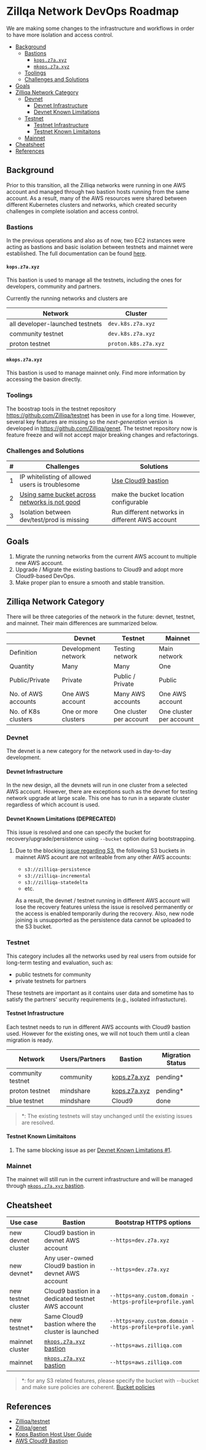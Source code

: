 # Zillqa Network DevOps Roadmap

We are making some changes to the infrastructure and workflows in order to have more isolation and access control.

- [Background](#background)
  - [Bastions](#bastions)
    - [`kops.z7a.xyz`](#kopsz7axyz)
    - [`mkops.z7a.xyz`](#mkopsz7axyz)
  - [Toolings](#toolings)
  - [Challenges and Solutions](#challenges-and-solutions)
- [Goals](#goals)
- [Zilliqa Network Category](#zilliqa-network-category)
  - [Devnet](#devnet)
    - [Devnet Infrastructure](#devnet-infrastructure)
    - [Devnet Known Limitations](#devnet-known-limitations)
  - [Testnet](#testnet)
    - [Testnet Infrastructure](#testnet-infrastructure)
    - [Testnet Known Limitaitons](#testnet-known-limitaitons)
  - [Mainnet](#mainnet)
- [Cheatsheet](#cheatsheet)
- [References](#references)

## Background

Prior to this transition, all the Zilliqa networks were running in one AWS account and managed through two bastion hosts running from the same account. As a result, many of the AWS resources were shared between different Kubernetes clusters and networks, which created security challenges in complete isolation and access control.

### Bastions

In the previous operations and also as of now, two EC2 instances were acting as bastions and basic isolation between testnets and mainnet were established. The full documentation can be found [here][1].

#### `kops.z7a.xyz`

This bastion is used to manage all the testnets, including the ones for developers, community and partners.

Currently the running networks and clusters are

| Network                         | Cluster              |
|---------------------------------|----------------------|
| all developer-launched testnets | `dev.k8s.z7a.xyz`    |
| community testnet               | `dev.k8s.z7a.xyz`    |
| proton testnet                  | `proton.k8s.z7a.xyz` |

#### `mkops.z7a.xyz`

This bastion is used to manage mainnet only. Find more information by accessing the basion directly.

### Toolings

The boostrap tools in the testnet repository <https://github.com/Zilliqa/testnet> has been in use for a long time. However, several key features are missing so the _next-generation_ version is developed in <https://github.com/Zilliqa/genet>. The testnet repository now is feature freeze and will not accept major breaking changes and refactorings.

### Challenges and Solutions

| # | Challenges                                                                                     | Solutions                                                                                   |
|---|------------------------------------------------------------------------------------------------|---------------------------------------------------------------------------------------------|
| 1 | IP whitelisting of allowed users is troublesome                                                | [Use Cloud9 bastion](https://github.com/Zilliqa/dev-docs/blob/master/devops/aws-bastion.md) |
| 2 | [Using same bucket across networks is not good](https://github.com/Zilliqa/testnet/issues/512) | make the bucket location configurable                                                       |
| 3 | Isolation between dev/test/prod is missing                                                     | Run different networks in different AWS account                                             |

## Goals

1. Migrate the running networks from the current AWS account to multiple new AWS account.
2. Upgrade / Migrate the existing bastions to Cloud9 and adopt more Cloud9-based DevOps.
3. Make proper plan to ensure a smooth and stable transition.

## Zilliqa Network Category

There will be three categories of the network in the future: devnet, testnet, and mainnet. Their main differences are summarized below.

|                     | Devnet               | Testnet                 | Mainnet                 |
|---------------------|----------------------|-------------------------|-------------------------|
| Definition          | Development network  | Testing network         | Main network            |
| Quantity            | Many                 | Many                    | One                     |
| Public/Private      | Private              | Public / Private        | Public                  |
| No. of AWS accounts | One AWS account      | Many AWS accounts       | One AWS account         |
| No. of K8s clusters | One or more clusters | One cluster per account | One cluster per account |

### Devnet

The devnet is a new category for the network used in day-to-day development.

#### Devnet Infrastructure

In the new design, all the devnets will run in one cluster from a selected AWS account. However, there are exceptions such as the devnet for testing network upgrade at large scale. This one has to run in a separate cluster regardless of which account is used.

#### Devnet Known Limitations (DEPRECATED)  

This issue is resolved and one can specify the bucket for recovery/upgrade/persistence using `--bucket` option during bootstrapping.  

1. Due to the blocking [issue regarding S3](https://github.com/Zilliqa/testnet/issues/512), the following S3 buckets in mainnet AWS acount are not writeable from any other AWS accounts:
    - `s3://zilliqa-persistence`
    - `s3://zilliqa-incremental`
    - `s3://zilliqa-statedelta`
    - etc.

    As a result, the devnet / testnet running in different AWS account will lose the recovery features unless the issue is resolved permanently or the access is enabled temporarily during the recovery. Also, new node joining is unsupported as the persistence data cannot be uploaded to the S3 bucket.

### Testnet

This category includes all the networks used by real users from outside for long-term testing and evaluation, such as:

- public testnets for community
- private testnets for partners

These testnets are important as it contains user data and sometime has to satisfy the partners' security requirements (e.g., isolated infrastucture).

#### Testnet Infrastructure

Each testnet needs to run in different AWS accounts with Cloud9 bastion used. However for the existing ones, we will not touch them until a clean migration is ready.

| Network           | Users/Partners | Bastion                     | Migration Status |
|-------------------|----------------|-----------------------------|------------------|
| community testnet | community      | [kops.z7a.xyz](#kopsz7axyz) | pending*         |
| proton testnet    | mindshare      | [kops.z7a.xyz](#kopsz7axyz) | pending*         |
| blue testnet      | mindshare      | Cloud9                      | done             |

> *: The existing testnets will stay unchanged until the existing issues are resolved.

#### Testnet Known Limitaitons

1. The same blocking issue as per [Devnet Known Limitations #1](#devnet-known-limitations).

### Mainnet

The mainnet will still run in the current infrastructure and will be managed through [`mkops.z7a.xyz` bastion](#mkopsz7axyz).

## Cheatsheet

| Use case                                   | Bastion                                             | Bootstrap HTTPS options                                  |
|--------------------------------------------|-----------------------------------------------------|----------------------------------------------------------|
| new devnet cluster                         | Cloud9 bastion in devnet AWS account                | `--https=dev.z7a.xyz`                                    |
| new devnet*                                | Any user-owned Cloud9 bastion in devnet AWS account | `--https=dev.z7a.xyz`                                    |
| new testnet cluster                        | Cloud9 bastion in a dedicated testnet AWS account   | `--https=any.custom.domain --https-profile=profile.yaml` |
| new testnet*                               | Same Cloud9 bastion where the cluster is launched   | `--https=any.custom.domain --https-profile=profile.yaml` |
| mainnet cluster                            | [`mkops.z7a.xyz` bastion](#mkopsz7axyz)             | `--https=aws.zilliqa.com`                                |
| mainnet                                    | [`mkops.z7a.xyz` bastion](#mkopsz7axyz)             | `--https=aws.zilliqa.com`                                |

> *: for any S3 related features, please specify the bucket with --bucket and make sure policies are coherent. [Bucket policies](https://github.com/Zilliqa/dev-docs/blob/master/devops/bucket-separation.md)

## References

- [Zilliqa/testnet](https://github.com/Zilliqa/testnet)
- [Zilliqa/genet](https://github.com/Zilliqa/genet)
- [Kops Bastion Host User Guide][1]
- [AWS Cloud9 Bastion](aws-bastion.md)

[1]: https://docs.google.com/document/d/1SMnflWGmGQGc3qJOOlGtq-85eBYuyQUg1fjkZlcSIKo/edit#heading=h.jc0npl4cfb8u
